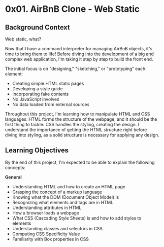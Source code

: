 # 0x01. AirBnB Clone - Web Static

## Background Context

Web static, what?

Now that I have a command interpreter for managing AirBnB objects, it's time to bring them to life! Before diving into the development of a big and complex web application, I'm taking it step by step to build the front end.

The initial focus is on "designing," "sketching," or "prototyping" each element:

- Creating simple HTML static pages
- Developing a style guide
- Incorporating fake contents
- No JavaScript involved
- No data loaded from external sources

Throughout this project, I'm learning how to manipulate HTML and CSS languages. HTML forms the structure of the webpage, and it should be the first thing to tackle. CSS handles the styling, creating the design. I understand the importance of getting the HTML structure right before diving into styling, as a solid structure is necessary for applying any design.

## Learning Objectives

By the end of this project, I'm expected to be able to explain the following concepts:

**General**
- Understanding HTML and how to create an HTML page
- Grasping the concept of a markup language
- Knowing what the DOM (Document Object Model) is
- Recognizing what elements and tags are in HTML
- Understanding attributes in HTML
- How a browser loads a webpage
- What CSS (Cascading Style Sheets) is and how to add styles to elements
- Understanding classes and selectors in CSS
- Computing CSS Specificity Value
- Familiarity with Box properties in CSS